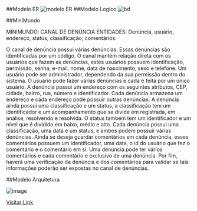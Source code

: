 
##Modelo ER 
![modelo ER](https://github.com/wallyson123/denunciaCerta/assets/26144781/56d61b17-ce9f-42db-9711-1f402bf9d2eb)
##Modelo Logico 
![bd](https://github.com/wallyson123/denunciaCerta/assets/26144781/94dfb7a1-4c95-46fa-9e30-dc34484104df)

##MiniMundo

MINIMUNDO: CANAL DE DENÚNCIA
ENTIDADES: Denúncia, usuário, endereço, status, classificação, comentários.

O canal de denúncia possui várias denúncias. Essas denúncias são identificadas por um código. O canal mantém relação direta com os usuários que fazem as denúncias, estes usuários possuem identificação, permissão, senha, e-mail, nome, data de nascimento, sexo e telefone. Um usuário pode ser administrador, dependendo da sua permissão dentro do sistema. O usuário pode fazer várias denúncias e cada é feita por um único usuário.
A denúncia possui um endereço com os seguintes atributos, CEP, cidade, bairro, rua, número e identificador. Cada denúncia armazena um endereço e cada endereço pode possuir outras denúncias.
A denúncia ainda possui uma classificação e um status, a classificação tem um identificador e um acompanhamento que se divide em registrada, em análise, resolvendo e resolvida. O status também tem um identificador e um nível que é dividido em baixo, médio e alto. Cada denúncia possui uma classificação, uma data e um status, e ambos podem possuir várias denúncias.
Ainda se deseja guardar comentários em cada denúncia, esses comentários possuem um identificador, uma data, o id do usuário que fez o comentário e o comentário em si. Uma denúncia pode ter vários comentários e cada comentário e exclusivo de uma denúncia.
Por fim, haverá uma verificação da denúncia e dos comentários para validar se tais informações poderão ser expostas no canal de denúncias.

##Modelo Arquitetura

![image](https://github.com/wallyson123/denunciaCerta/assets/26144781/ac455b9e-3c02-4be0-a3f1-11febc9dcd53)


[Visitar Link](https://miro.com/app/board/uXjVMjrZS3M=/?share_link_id=228068905249)

